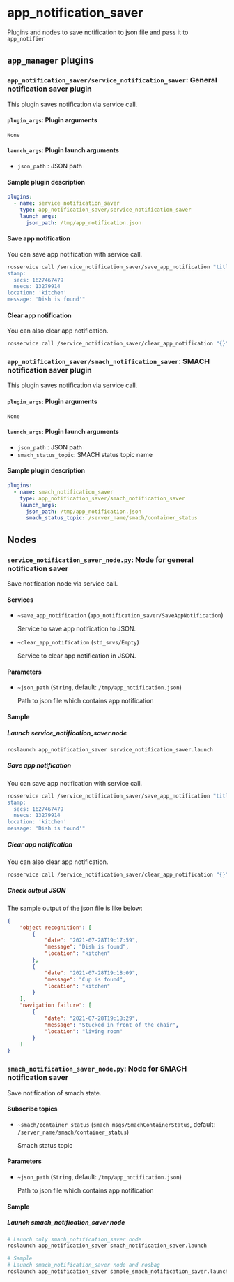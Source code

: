 # app_notification_saver

Plugins and nodes to save notification to json file and pass it to `app_notifier`

## `app_manager` plugins

### `app_notification_saver/service_notification_saver`: General notification saver plugin

This plugin saves notification via service call.

#### `plugin_args`: Plugin arguments

`None`

#### `launch_args`: Plugin launch arguments

- `json_path` : JSON path

#### Sample plugin description

```yaml
plugins:
  - name: service_notification_saver
    type: app_notification_saver/service_notification_saver
    launch_args:
      json_path: /tmp/app_notification.json
```

#### Save app notification

You can save app notification with service call.

```bash
rosservice call /service_notification_saver/save_app_notification "title: 'object recognition'
stamp:
  secs: 1627467479
  nsecs: 13279914
location: 'kitchen'
message: 'Dish is found'"
```

#### Clear app notification

You can also clear app notification.

```bash
rosservice call /service_notification_saver/clear_app_notification "{}"
```

### `app_notification_saver/smach_notification_saver`: SMACH notification saver plugin

This plugin saves notification via service call.

#### `plugin_args`: Plugin arguments

`None`

#### `launch_args`: Plugin launch arguments

- `json_path` : JSON path
- `smach_status_topic`: SMACH status topic name

#### Sample plugin description

```yaml
plugins:
  - name: smach_notification_saver
    type: app_notification_saver/smach_notification_saver
    launch_args:
      json_path: /tmp/app_notification.json
      smach_status_topic: /server_name/smach/container_status
```

## Nodes

### `service_notification_saver_node.py`: Node for general notification saver

Save notification node via service call.

#### Services

- `~save_app_notification` (`app_notification_saver/SaveAppNotification`)

  Service to save app notification to JSON.

- `~clear_app_notification` (`std_srvs/Empty`)

  Service to clear app notification in JSON.

#### Parameters

- `~json_path` (`String`, default: `/tmp/app_notification.json`)

  Path to json file which contains app notification

#### Sample

##### Launch service_notification_saver node

```bash
roslaunch app_notification_saver service_notification_saver.launch
```

##### Save app notification

You can save app notification with service call.

```bash
rosservice call /service_notification_saver/save_app_notification "title: 'object recognition'
stamp:
  secs: 1627467479
  nsecs: 13279914
location: 'kitchen'
message: 'Dish is found'"
```

##### Clear app notification

You can also clear app notification.

```bash
rosservice call /service_notification_saver/clear_app_notification "{}"
```

##### Check output JSON

The sample output of the json file is like below:

```json
{
    "object recognition": [
        {
            "date": "2021-07-28T19:17:59",
            "message": "Dish is found",
            "location": "kitchen"
        },
        {
            "date": "2021-07-28T19:18:09",
            "message": "Cup is found",
            "location": "kitchen"
        }
    ],
    "navigation failure": [
        {
            "date": "2021-07-28T19:18:29",
            "message": "Stucked in front of the chair",
            "location": "living room"
        }
    ]
}
```

### `smach_notification_saver_node.py`: Node for SMACH notification saver

Save notification of smach state.

#### Subscribe topics

- `~smach/container_status` (`smach_msgs/SmachContainerStatus`, default: `/server_name/smach/container_status`)

  Smach status topic

#### Parameters

- `~json_path` (`String`, default: `/tmp/app_notification.json`)

  Path to json file which contains app notification

#### Sample

##### Launch smach_notification_saver node

```bash
# Launch only smach_notification_saver node
roslaunch app_notification_saver smach_notification_saver.launch

# Sample
# Launch smach_notification_saver node and rosbag
roslaunch app_notification_saver sample_smach_notification_saver.launch --screen
```
